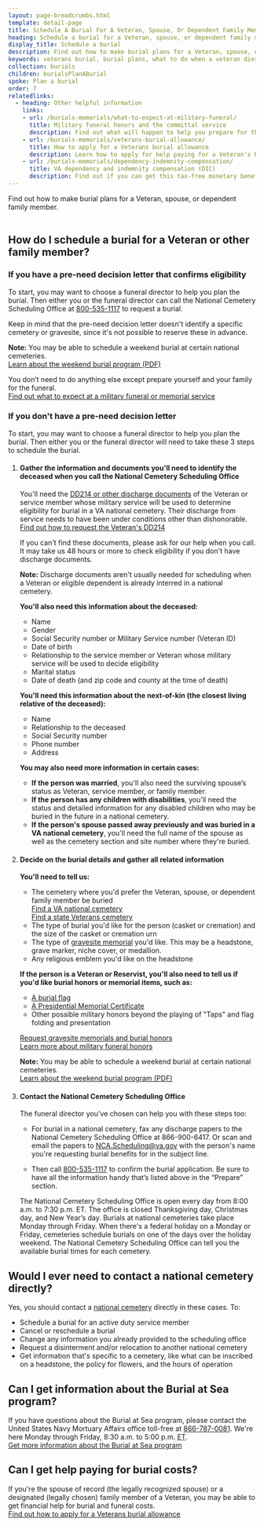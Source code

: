 ```yaml
---
layout: page-breadcrumbs.html
template: detail-page
title: Schedule A Burial For A Veteran, Spouse, Or Dependent Family Member
heading: Schedule a burial for a Veteran, spouse, or dependent family member
display_title: Schedule a burial
description: Find out how to make burial plans for a Veteran, spouse, or dependent family member. Find out how to choose a funeral director, get information about Burial at Sea, and apply for financial support to help with burial costs. Learn what to do when a Veteran dies.
keywords: veterans burial, burial plans, what to do when a veteran dies
collection: burials
children: burialsPlanABurial
spoke: Plan a burial
order: 7
relatedlinks:
  - heading: Other helpful information
    links:
    - url: /burials-memorials/what-to-expect-at-military-funeral/
      title: Military funeral honors and the committal service
      description: Find out what will happen to help you prepare for this day.
    - url: /burials-memorials/veterans-burial-allowance/
      title: How to apply for a Veterans burial allowance
      description: Learn how to apply for help paying for a Veteran's burial and funeral costs.
    - url: /burials-memorials/dependency-indemnity-compensation/
      title: VA dependency and indemnity compensation (DIC)
      description: Find out if you can get this tax-free monetary benefit.
---
```


<div class="va-introtext">
Find out how to make burial plans for a Veteran, spouse, or dependent family member. 
</div>

<br>

## How do I schedule a burial for a Veteran or other family member?

### If you have a pre-need decision letter that confirms eligibility

To start, you may want to choose a funeral director to help you plan the burial. Then either you or the funeral director can call the National Cemetery Scheduling Office at <a href="tel:+18005351117">800-535-1117</a> to request a burial. 

Keep in mind that the pre-need decision letter doesn't identify a specific cemetery or gravesite, since it's not possible to reserve these in advance.

**Note:** You may be able to schedule a weekend burial at certain national cemeteries. <br>
[Learn about the weekend burial program (PDF)](https://www.cem.va.gov/cem/docs/factsheets/NCA_Weekend_Burial_Program.pdf)

You don’t need to do anything else except prepare yourself and your family for the funeral. <br>
[Find out what to expect at a military funeral or memorial service](/burials-memorials/what-to-expect-at-military-funeral/)

### If you don't have a pre-need decision letter

To start, you may want to choose a funeral director to help you plan the burial. Then either you or the funeral director will need to take these 3 steps to schedule the burial.

<ol class="process">
<li class="process-step list-one">

#### Gather the information and documents you'll need to identify the deceased when you call the National Cemetery Scheduling Office

You'll need the [DD214 or other discharge documents](https://www.cem.va.gov/CEM/hmm/discharge_documents.asp) of the Veteran or service member whose military service will be used to determine eligibility for burial in a VA national cemetery. Their discharge from service needs to have been under conditions other than dishonorable. <br>
 <a href="/records/get-military-service-records/#request-dd214">Find out how to request the Veteran's DD214</a>
 

If you can't find these documents, please ask for our help when you call. It may take us 48 hours or more to check eligibility if you don't have discharge documents. 

 **Note:** Discharge documents aren't usually needed for scheduling when a Veteran or eligible dependent is already interred in a national cemetery.

**You'll also need this information about the deceased:**

 - Name
 - Gender
 - Social Security number or Military Service number (Veteran ID)
 - Date of birth
 - Relationship to the service member or Veteran whose military service will be used to decide eligibility
 - Marital status
 - Date of death (and zip code and county at the time of death)

**You'll need this information about the next-of-kin (the closest living relative of the deceased):**

   - Name
   - Relationship to the deceased
   - Social Security number
   - Phone number
   - Address

**You may also need more information in certain cases:**

- **If the person was married**, you'll also need the surviving spouse’s status as Veteran, service member, or family member.
- **If the person has any children with disabilities**, you'll need the status and detailed information for any disabled children who may be buried in the future in a national cemetery.
- **If the person's spouse passed away previously and was buried in a VA national cemetery**, you'll need the full name of the spouse as well as the cemetery section and site number where they're buried.

 </li>

 <li class="process-step list-two">

#### Decide on the burial details and gather all related information

**You'll need to tell us:**

- The cemetery where you'd prefer the Veteran, spouse, or dependent family member be buried <br>
 [Find a VA national cemetery](/find-locations/)<br>
 [Find a state Veterans cemetery](https://www.cem.va.gov/grants/veterans_cemeteries.asp)
- The type of burial you'd like for the person (casket or cremation) and the size of the casket or cremation urn
- The type of [gravesite memorial](/burials-memorials/memorial-items/headstones-markers-medallions/) you'd like. This may be a headstone, grave marker, niche cover, or medallion.
- Any religious emblem you'd like on the headstone

**If the person is a Veteran or Reservist, you'll also need to tell us if you'd like burial honors or memorial items, such as:**
 - [A burial flag](/burials-memorials/memorial-items/burial-flags/)
 - [A Presidential Memorial Certificate](/burials-memorials/memorial-items/presidential-memorial-certificates/)
 - Other possible military honors beyond the playing of "Taps" and flag folding and presentation

 [Request gravesite memorials and burial honors](/burials-memorials/memorial-items/)<br>
 [Learn more about military funeral honors](https://www.cem.va.gov/CEM/military_funeral_honors.asp)
 
**Note:** You may be able to schedule a weekend burial at certain national cemeteries. <br>
[Learn about the weekend burial program (PDF)](https://www.cem.va.gov/cem/docs/factsheets/NCA_Weekend_Burial_Program.pdf)
</li>

<li class="process-step list-three">

#### Contact the National Cemetery Scheduling Office

The funeral director you’ve chosen can help you with these steps too:

- For burial in a national cemetery, fax any discharge papers to the National Cemetery Scheduling Office at 866-900-6417. Or scan and email the papers to [NCA.Scheduling@va.gov](mailto:NCA.Scheduling@va.gov) with the person's name you're requesting burial benefits for in the subject line.

- Then call <a href="tel:+18005351117">800-535-1117</a> to confirm the burial application. Be sure to have all the information handy that’s listed above in the “Prepare” section.

The National Cemetery Scheduling Office is open every day from 8:00 a.m. to 7:30 p.m. ET. The office is closed Thanksgiving day, Christmas day, and New Year’s day. Burials at national cemeteries take place Monday through Friday. When there's a federal holiday on a Monday or Friday, cemeteries schedule burials on one of the days over the holiday weekend. The National Cemetery Scheduling Office can tell you the available burial times for each cemetery.

</li>
</ol>

## Would I ever need to contact a national cemetery directly?

Yes, you should contact a [national cemetery](/find-locations/) directly in these cases. To:

- Schedule a burial for an active duty service member
- Cancel or reschedule a burial
- Change any information you already provided to the scheduling office
- Request a disinterment and/or relocation to another national cemetery
- Get information that's specific to a cemetery, like what can be inscribed on a headstone, the policy for flowers, and the hours of operation

## Can I get information about the Burial at Sea program?

If you have questions about the Burial at Sea program, please contact the United States Navy Mortuary Affairs office toll-free at <a href="tel:+18667870081">866-787-0081</a>. We're here Monday through Friday, 8:30 a.m. to 5:00 p.m. <abbr title="eastern time">ET</abbr>. <br>
[Get more information about the Burial at Sea program](https://www.cem.va.gov/cem/burial_benefits/burial_at_sea.asp)

## Can I get help paying for burial costs?

If you're the spouse of record (the legally recognized spouse) or a designated (legally chosen) family member of a Veteran, you may be able to get financial help for burial and funeral costs. <br>
[Find out how to apply for a Veterans burial allowance](/burials-memorials/veterans-burial-allowance/)
